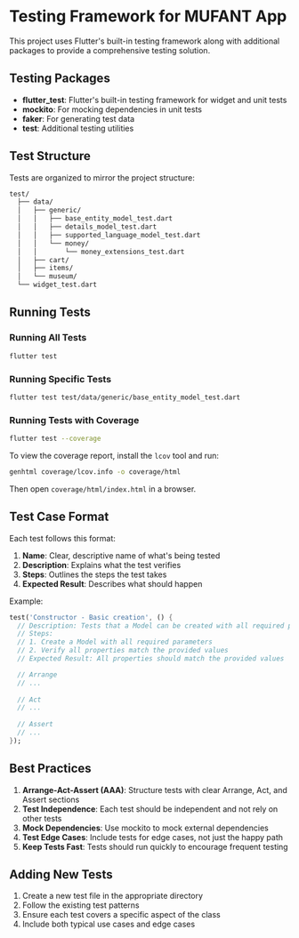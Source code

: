 # Testing Framework for MUFANT App

This project uses Flutter's built-in testing framework along with additional packages to provide a comprehensive testing solution.

## Testing Packages

- **flutter_test**: Flutter's built-in testing framework for widget and unit tests
- **mockito**: For mocking dependencies in unit tests
- **faker**: For generating test data
- **test**: Additional testing utilities

## Test Structure

Tests are organized to mirror the project structure:

```txt
test/
  ├── data/
  │   ├── generic/
  │   │   ├── base_entity_model_test.dart
  │   │   ├── details_model_test.dart
  │   │   ├── supported_language_model_test.dart
  │   │   └── money/
  │   │       └── money_extensions_test.dart
  │   ├── cart/
  │   ├── items/
  │   └── museum/
  └── widget_test.dart
```

## Running Tests

### Running All Tests

```bash
flutter test
```

### Running Specific Tests

```bash
flutter test test/data/generic/base_entity_model_test.dart
```

### Running Tests with Coverage

```bash
flutter test --coverage
```

To view the coverage report, install the `lcov` tool and run:

```bash
genhtml coverage/lcov.info -o coverage/html
```

Then open `coverage/html/index.html` in a browser.

## Test Case Format

Each test follows this format:

1. **Name**: Clear, descriptive name of what's being tested
2. **Description**: Explains what the test verifies
3. **Steps**: Outlines the steps the test takes
4. **Expected Result**: Describes what should happen

Example:

```dart
test('Constructor - Basic creation', () {
  // Description: Tests that a Model can be created with all required parameters
  // Steps:
  // 1. Create a Model with all required parameters
  // 2. Verify all properties match the provided values
  // Expected Result: All properties should match the provided values

  // Arrange
  // ...
  
  // Act
  // ...
  
  // Assert
  // ...
});
```

## Best Practices

1. **Arrange-Act-Assert (AAA)**: Structure tests with clear Arrange, Act, and Assert sections
2. **Test Independence**: Each test should be independent and not rely on other tests
3. **Mock Dependencies**: Use mockito to mock external dependencies
4. **Test Edge Cases**: Include tests for edge cases, not just the happy path
5. **Keep Tests Fast**: Tests should run quickly to encourage frequent testing

## Adding New Tests

1. Create a new test file in the appropriate directory
2. Follow the existing test patterns
3. Ensure each test covers a specific aspect of the class
4. Include both typical use cases and edge cases
